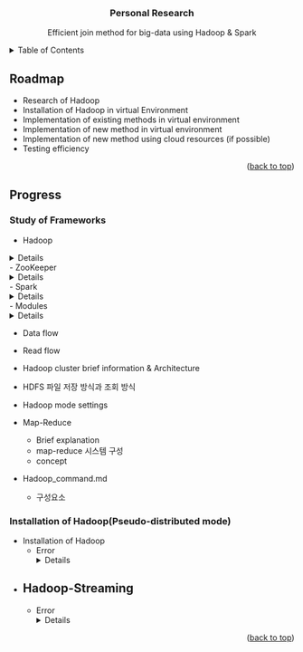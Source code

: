 <!-- Improved compatibility of back to top link: See: https://github.com/othneildrew/Best-README-Template/pull/73 -->
<a name="readme-top"></a>
<!--
*** Thanks for checking out the Best-README-Template. If you have a suggestion
*** that would make this better, please fork the repo and create a pull request
*** or simply open an issue with the tag "enhancement".
*** Don't forget to give the project a star!
*** Thanks again! Now go create something AMAZING! :D
-->



<!-- PROJECT SHIELDS -->
<!--
*** I'm using markdown "reference style" links for readability.
*** Reference links are enclosed in brackets [ ] instead of parentheses ( ).
*** See the bottom of this document for the declaration of the reference variables
*** for contributors-url, forks-url, etc. This is an optional, concise syntax you may use.
*** https://www.markdownguide.org/basic-syntax/#reference-style-links
-->



<!-- PROJECT LOGO -->
<br />
<div align="center">

<h3 align="center">Personal Research</h3>

  <p align="center">
    Efficient join method for big-data using Hadoop & Spark
  </p>
</div>



<!-- TABLE OF CONTENTS -->
<details>
  <summary>Table of Contents</summary>
  <ol>
    <li><a href="#roadmap">Roadmap</a></li>
    <li><a href="#progress">Progress</a></li>
  </ol>
</details>


<!-- ROADMAP -->
## Roadmap

- Research of Hadoop
- Installation of Hadoop in virtual Environment
- Implementation of existing methods in virtual environment
- Implementation of new method in virtual environment
- Implementation of new method using cloud resources (if possible)
- Testing efficiency
<p align="right">(<a href="#readme-top">back to top</a>)</p>



<!-- PROGRESS -->
## Progress

### Study of Frameworks
- Hadoop
<details>
  <summary>Details</summary>
- Hadoop brief information (Hadoop_brief.md)
  - Modes (Stand alone, Pseudo-distributed, Fully-distributed)
  - Hadoop Cluster concept & Cluster Architecture
- Hadoop commands (Hadoop_command.md)
- Hadoop Streaming (Hadoop_Streaming.md)
- About HDFS (HDFS.md)
  - Data flow
  - Read flow
  - Architecture
  - How it works
- Configuration (Install_setting_configuration_details.md)
  - Network
  - core-site.xml, hdfs-site.xml, yarn-site.xml
- MR (MR.md)
- Yarn (Yarn.md)
  - Resource Manager
  - Scheduler
  - Application Manager
  - Node Manager
- Temp (Temporary file for clarification) (Temp.md)
</details>
- ZooKeeper
<details>
  <summary>Details</summary>
- Configuration (Configuration.md)
- Brief information & feature (Explanation.md)
- Failover (Failover.md)
  - QJM
  - ZKFailover Controller process
</details>
- Spark
<details>
  <summary>Details</summary>
- Configuration (Configuration.md)
- Join methods (Join methods.md)
  - Broadcast Hash Join
  - Shuffle hash join
  - Shuffle sort-merge join
  - Broadcast nested loop join
- Driver & Executer (Driver & Executer.md)
- Spark API Frequently Used (Spark_API_Frequently_Used.md)
- Spark command (Spark command.md)
- Spark information (spark_information_concept.md)
  - Architecture
  - Cluster manager
  - RDD
</details>
- Modules
<details>
  <summary>Details</summary>
- Pandas (geopandas/geopandas functions.md & Pandas Functions/Pandas Function.md)
- Pyspark_modules (Spark SQL/Core class.md, Spark Session.md, temp.md)
- Pyspark test_files (test_pyspark)
</details>

  - Data flow
  - Read flow
  - Hadoop cluster brief information & Architecture
  - HDFS 파일 저장 방식과 조회 방식
- Hadoop mode settings
- Map-Reduce
  - Brief explanation
  - map-reduce 시스템 구성
  - concept
- Hadoop_command.md

  - 구성요소

### Installation of Hadoop(Pseudo-distributed mode)

- Installation of Hadoop
  - Error
    <details>
    <li></li>
    </details>
- Hadoop-Streaming
  - 
  - Error
    <details>
    <li>error : 2022-09-19 21:10:49,010 WARN hdfs.DataStreamer: DataStreamer Exception org.apache.hadoop.ipc.RemoteException(java.io.IOException): File /user/wordcountPJ/shakespeare/histories/kingrichardiii._COPYING_ could only be written to 0 of the 1 minReplication nodes. There are 0 datanode(s) running and 0 node(s) are excluded in this oper...</li>
    <li>해결 : /tmp 에 들어가서 전 파일 삭제하고 -> hadoop namenode -format 시키면 됨</li>
    </details>


<p align="right">(<a href="#readme-top">back to top</a>)</p>



<!-- MARKDOWN LINKS & IMAGES -->
<!-- https://www.markdownguide.org/basic-syntax/#reference-style-links -->
[contributors-shield]: https://img.shields.io/github/contributors/github_username/repo_name.svg?style=for-the-badge
[contributors-url]: https://github.com/github_username/repo_name/graphs/contributors
[forks-shield]: https://img.shields.io/github/forks/github_username/repo_name.svg?style=for-the-badge
[forks-url]: https://github.com/github_username/repo_name/network/members
[stars-shield]: https://img.shields.io/github/stars/github_username/repo_name.svg?style=for-the-badge
[stars-url]: https://github.com/github_username/repo_name/stargazers
[issues-shield]: https://img.shields.io/github/issues/github_username/repo_name.svg?style=for-the-badge
[issues-url]: https://github.com/github_username/repo_name/issues
[license-shield]: https://img.shields.io/github/license/github_username/repo_name.svg?style=for-the-badge
[license-url]: https://github.com/github_username/repo_name/blob/master/LICENSE.txt
[linkedin-shield]: https://img.shields.io/badge/-LinkedIn-black.svg?style=for-the-badge&logo=linkedin&colorB=555
[linkedin-url]: https://linkedin.com/in/linkedin_username
[product-screenshot]: images/screenshot.png
[Next.js]: https://img.shields.io/badge/next.js-000000?style=for-the-badge&logo=nextdotjs&logoColor=white
[Next-url]: https://nextjs.org/
[React.js]: https://img.shields.io/badge/React-20232A?style=for-the-badge&logo=react&logoColor=61DAFB
[React-url]: https://reactjs.org/
[Vue.js]: https://img.shields.io/badge/Vue.js-35495E?style=for-the-badge&logo=vuedotjs&logoColor=4FC08D
[Vue-url]: https://vuejs.org/
[Angular.io]: https://img.shields.io/badge/Angular-DD0031?style=for-the-badge&logo=angular&logoColor=white
[Angular-url]: https://angular.io/
[Svelte.dev]: https://img.shields.io/badge/Svelte-4A4A55?style=for-the-badge&logo=svelte&logoColor=FF3E00
[Svelte-url]: https://svelte.dev/
[Laravel.com]: https://img.shields.io/badge/Laravel-FF2D20?style=for-the-badge&logo=laravel&logoColor=white
[Laravel-url]: https://laravel.com
[Bootstrap.com]: https://img.shields.io/badge/Bootstrap-563D7C?style=for-the-badge&logo=bootstrap&logoColor=white
[Bootstrap-url]: https://getbootstrap.com
[JQuery.com]: https://img.shields.io/badge/jQuery-0769AD?style=for-the-badge&logo=jquery&logoColor=white
[JQuery-url]: https://jquery.com 
